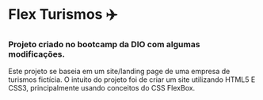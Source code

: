# Flex Turismos :airplane:

### Projeto criado no bootcamp da DIO com algumas modificações.

Este projeto se baseia em um site/landing page de uma empresa de turismos fictícia. O intuito do projeto foi de criar um site utilizando HTML5 E CSS3, principalmente usando conceitos do CSS FlexBox.